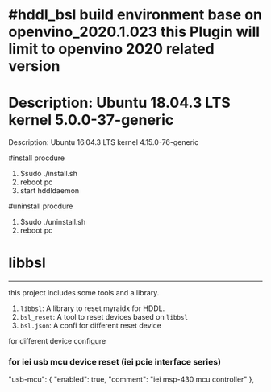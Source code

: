 
#hddl_bsl build environment
base on openvino_2020.1.023 
this Plugin will limit to openvino 2020 related version
======================================
Description:	Ubuntu 18.04.3 LTS
kernel 5.0.0-37-generic
======================================
Description:	Ubuntu 16.04.3 LTS
kernel 4.15.0-76-generic


#install procdure

1. $sudo ./install.sh
2. reboot pc
3. start hddldaemon

#uninstall procdure

1. $sudo ./uninstall.sh
2. reboot pc


# libbsl

---
this project includes some tools and a library.

1. `libbsl`: A library to reset myraidx for HDDL.
2. `bsl_reset`: A tool to reset devices based on `libbsl`
3. `bsl.json`: A confi for different reset device

for different device configure
### for iei usb mcu device reset (iei pcie interface series)
  "usb-mcu": {
    "enabled": true,
    "comment": "iei msp-430 mcu controller"
  },

 

